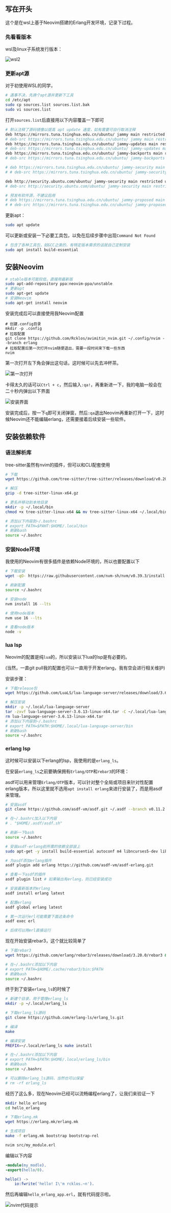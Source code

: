## 写在开头

这个是在wsl上基于Neovim搭建的Erlang开发环境，记录下过程。

### 先看看版本

wsl及linux子系统发行版本： 

![wsl2](http://cdn.lentme.cn/202303040104951.png)

### 更新apt源

对于初使用WSL的同学， 

```bash
# 遇事不决，先换个apt源并更新下工具
cd /etc/apt
sudo cp sources.list sources.list.bak
sudo vi sources.list
```

打开`sources.list`后直接用以下内容覆盖一下即可

```bash
# 默认注释了源码镜像以提高 apt update 速度，如有需要可自行取消注释
deb https://mirrors.tuna.tsinghua.edu.cn/ubuntu/ jammy main restricted universe multiverse
# deb-src https://mirrors.tuna.tsinghua.edu.cn/ubuntu/ jammy main restricted universe multiverse
deb https://mirrors.tuna.tsinghua.edu.cn/ubuntu/ jammy-updates main restricted universe multiverse
# deb-src https://mirrors.tuna.tsinghua.edu.cn/ubuntu/ jammy-updates main restricted universe multiverse
deb https://mirrors.tuna.tsinghua.edu.cn/ubuntu/ jammy-backports main restricted universe multiverse
# deb-src https://mirrors.tuna.tsinghua.edu.cn/ubuntu/ jammy-backports main restricted universe multiverse

# deb https://mirrors.tuna.tsinghua.edu.cn/ubuntu/ jammy-security main restricted universe multiverse
# # deb-src https://mirrors.tuna.tsinghua.edu.cn/ubuntu/ jammy-security main restricted universe multiverse

deb http://security.ubuntu.com/ubuntu/ jammy-security main restricted universe multiverse
# deb-src http://security.ubuntu.com/ubuntu/ jammy-security main restricted universe multiverse

# 预发布软件源，不建议启用
# deb https://mirrors.tuna.tsinghua.edu.cn/ubuntu/ jammy-proposed main restricted universe multiverse
# # deb-src https://mirrors.tuna.tsinghua.edu.cn/ubuntu/ jammy-proposed main restricted universe multiverse
```

更新apt：

```bash
sudo apt update
```

可以更新或安装一下必要工具包，以免在后续步骤中出现`Command Not Found`

```bash
# 包含了各种工具包，如GCC之类的，有特定版本需求的话就自己定制安装
sudo apt install build-essential
```

## 安装Neovim

```bash
# stable版本可能较低，直接用最新版
sudo apt-add-repository ppa:neovim-ppa/unstable
# 更新apt
sudo apt-get update
# 安装Neovim
sudo apt-get install neovim
```

安装完成后可以直接使用我Neovim配置

```
# 创建.config目录
mkdir -p .config
# 拉取配置
git clone https://github.com/Rcklos/avimitin_nvim.git ~/.config/nvim --branch erlang
# 拉取配置后第一次打开nvim随便退出，需要一段时间来下载一些东西
nvim
```

第一次打开左下角会弹出这句话，这时候可以先去冲杯茶。

![第一次打开](http://cdn.lentme.cn/202303040047707.png)

卡得太久的话可以`Ctrl + c`，然后输入`:qa!`，再重新进一下，我的电脑一般会在二十秒内弹出以下界面

![安装界面](http://cdn.lentme.cn/202303040052520.png)

安装完成后，按一下`q`即可关闭弹窗，然后`:qa`退出Neovim再重新打开一下，这时候Neovim还不能编辑erlang，还需要接着后续安装一些软件。

## 安装依赖软件

### 语法解析库

tree-sitter虽然有nvim的插件，但可以和CLI配套使用

```bash
# 下载
wget https://github.com/tree-sitter/tree-sitter/releases/download/v0.20.7/tree-sitter-linux-x64.gz

# 解压
gzip -d tree-sitter-linux-x64.gz

# 更名并移动到本地目录
mkdir -p ~/.local/bin
chmod +x tree-sitter-linux-x64 && mv tree-sitter-linux-x64 ~/.local/bin/tree-sitter

# 添加以下内容到~/.bashrc
# export PATH=$PAHT:$HOME/.local/bin
# 刷新bash
source ~/.bashrc
```

### 安装Node环境

我使用的Neovim有很多插件是依赖Node环境的，所以也要配置以下

```bash
# 下载安装
wget -qO- https://raw.githubusercontent.com/nvm-sh/nvm/v0.39.3/install.sh | bash

# 刷新配置
source ~/.bashrc

# 安装node
nvm install 16 --lts

# 使用node版本
nvm use 16 --lts

# 查看node版本
node -v
```

### lua lsp

Neovim的配置是纯`lua`的，所以安装以下lua的lsp是有必要的。

(当然，一直git pull我的配置也可以一直用于开发erlang，我有空会进行相关维护)

安装步骤：

```bash
# 下载release包
wget https://github.com/LuaLS/lua-language-server/releases/download/3.6.13/lua-language-server-3.6.13-linux-x64.tar.gz

# 解压安装
mkdir -p ~/.local/lua-language-server
tar -zxvf lua-language-server-3.6.13-linux-x64.tar -C ~/.local/lua-language-server
rm lua-language-server-3.6.13-linux-x64.tar
# 添加以下内容到~/.bashrc
# export PATH=$PATH:$HOME/.local/lua-language-server/bin
# 刷新bash
source ~/.bashrc
```

### erlang lsp

这时候可以安装以下erlang的lsp，我使用的是`erlang_ls`。

在安装`erlang_ls`之前要确保拥有`Erlang/OTP`和`rebar3`的环境：

asdf可以用来管理`Erlang/OTP`版本，可以针对整个全局或项目来针对性配置erlang版本，所以这里就不选用`apt install erlang`来进行安装了，而是用asdf来管理。

```bash
# 安装asdf
git clone https://github.com/asdf-vm/asdf.git ~/.asdf --branch v0.11.2

# 在~/.bashrc加入以下内容
# . "$HOME/.asdf/asdf.sh"

# 刷新一下bash
source ~/.bashrc

# 安装asdf-erlang前所需的依赖全部装上
sudo apt-get -y install build-essential autoconf m4 libncurses5-dev libwxgtk3.0-gtk3-dev libwxgtk-webview3.0-gtk3-dev libgl1-mesa-dev libglu1-mesa-dev libpng-dev libssh-dev unixodbc-dev xsltproc fop libxml2-utils libncurses-dev openjdk-11-jdk

# 为asdf添加erlang插件
asdf plugin add erlang https://github.com/asdf-vm/asdf-erlang.git 

# 查看一下asdf的插件
asdf plugin list # 如果输出有erlang，则已经安装成功 

# 安装最新版本的erlang
asdf install erlang latest

# 配置erlang
asdf global erlang latest

# 第一次运行erl可能需要下面这条命令
asdf exec erl

# 后续可以用erl直接运行
```

现在开始安装rebar3，这个就比较简单了

```bash
# 下载rebar3
wget https://github.com/erlang/rebar3/releases/download/3.20.0/rebar3 && chmod +x rebar3

# 在~/.bashrc添加以下内容
# export PATH=$HOME/.cache/rebar3/bin:$PATH
# 刷新bash
source ~/.bashrc
```

终于到了安装`erlang_ls`的时候了

```bash
# 新建个目录，用于管理erlang_ls
mkdir -p ~/.local/erlang_ls

# 下载erlang_ls源码
git clone https://github.com/erlang-ls/erlang_ls.git

# 编译
make

# 编译安装
PREFIX=~/.local/erlang_ls make install

# 在~/.bashrc添加以下内容
# export PATH=$PATH:$HOME/.local/erlang_ls/bin
# 刷新bash
source ~/.bashrc

# 可以删除erlang_ls源码，当然也可以保留
# rm -rf erlang_ls
```

经历了这么多，现在Neovim已经可以流畅编程erlang了，让我们来验证一下

```bash
mkdir hello_erlang
cd hello_erlang

# 下载erlang.mk
wget https://erlang.mk/erlang.mk

# 生成项目
make -f erlang.mk bootstrap bootstrap-rel

nvim src/my_module.erl
```

编辑以下内容

```erlang
-module(my_modle).
-export(hello/0).

hello() ->
    io:fwrite('hello! I\'m rcklos.~n').
```

然后再编辑`hello_erlang_app.erl`，就有代码提示啦。

![nvim代码提示](http://cdn.lentme.cn/202303041337778.png)